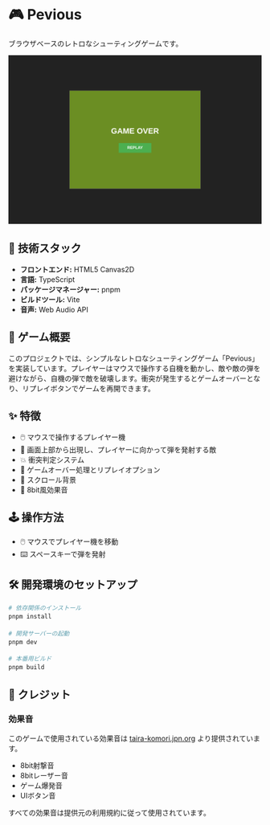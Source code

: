 # 🎮 Pevious

ブラウザベースのレトロなシューティングゲームです。

![ゲームプレイ画面](./public/screenshots/localhost_5173_141909.png)

## 🚀 技術スタック

- **フロントエンド:** HTML5 Canvas2D
- **言語:** TypeScript
- **パッケージマネージャー:** pnpm
- **ビルドツール:** Vite
- **音声:** Web Audio API

## 📝 ゲーム概要

このプロジェクトでは、シンプルなレトロなシューティングゲーム「Pevious」を実装しています。プレイヤーはマウスで操作する自機を動かし、敵や敵の弾を避けながら、自機の弾で敵を破壊します。衝突が発生するとゲームオーバーとなり、リプレイボタンでゲームを再開できます。

## ✨ 特徴

- 🖱️ マウスで操作するプレイヤー機
- 👾 画面上部から出現し、プレイヤーに向かって弾を発射する敵
- 💥 衝突判定システム
- 🔄 ゲームオーバー処理とリプレイオプション
- 🌳 スクロール背景
- 🎵 8bit風効果音

## 🕹️ 操作方法

- 🖱️ マウスでプレイヤー機を移動
- ⌨️ スペースキーで弾を発射

## 🛠️ 開発環境のセットアップ

```bash
# 依存関係のインストール
pnpm install

# 開発サーバーの起動
pnpm dev

# 本番用ビルド
pnpm build
```

## 🎵 クレジット

### 効果音
このゲームで使用されている効果音は [taira-komori.jpn.org](https://taira-komori.jpn.org/freesound.html) より提供されています。
- 8bit射撃音
- 8bitレーザー音  
- ゲーム爆発音
- UIボタン音

すべての効果音は提供元の利用規約に従って使用されています。
